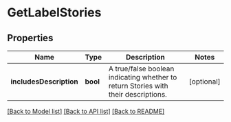 # GetLabelStories

## Properties
Name | Type | Description | Notes
------------ | ------------- | ------------- | -------------
**includesDescription** | **bool** | A true/false boolean indicating whether to return Stories with their descriptions. | [optional] 

[[Back to Model list]](../../README.md#documentation-for-models) [[Back to API list]](../../README.md#documentation-for-api-endpoints) [[Back to README]](../../README.md)

